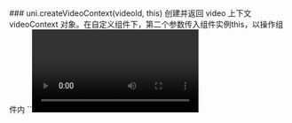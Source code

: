 <md-translatedByGoogle />
### uni.createVideoContext(videoId, this)
创建并返回 video 上下文 videoContext 对象。在自定义组件下，第二个参数传入组件实例this，以操作组件内 ``<video>`` 组件。
Create and return videoContext object of the video context. Under custom components, the second parameter is passed into the custom component instance this to operate the `<video>` component.

**平台差异说明**
**Platform difference description**

|App|H5|微信小程序|支付宝小程序|百度小程序|字节跳动小程序、飞书小程序|QQ小程序|快手小程序|京东小程序|
|App|H5|WeChat applet|Alipay applet|Baidu applet|ByteDance applet, Feishu applet|QQ applet|Kaishou applet|Jingdong applet|
|:-:|:-:|:-:|:-:|:-:|:-:|:-:|:-:|:-:|
|√|√|√|基础库版本>=1.10.0|不支持传入第二个参数|√|√|√|√|
|√|√|√|Base library version>=1.10.0|The second parameter is not supported|√|√|√|√|

**videoContext 对象的方法列表**
**Method list of videoContext object**

|方法|参数|说明|平台差异说明
| Method| Parameter| Instruction| Platform difference description
|:-|:-|:-|:-|
|play|无|播放||
| play| None| Play| |
|pause|无|暂停||
| pause| None| Pause| |
|seek|position|跳转到指定位置，单位 s||
| seek| position| Jump to the specified position, in s| |
|stop||停止视频|微信小程序|
|stop||stop video|WeChat applet|
|sendDanmu|danmu|发送弹幕，danmu 包含两个属性 text, color||
| sendDanmu| danmu| Send Bullet screen (danmu) which contains two attributes, text and color.| |
|playbackRate|rate|设置倍速播放，支持的倍率有 0.5/0.8/1.0/1.25/1.5。微信基础库2.6.3 起支持 2.0 倍速||
|playbackRate|rate| Set the multi-speed playback, the supported ratios are 0.5/0.8/1.0/1.25/1.5. WeChat base library 2.6.3 supports 2.0x speed||
|requestFullScreen|无|进入全屏，可传入{direction}参数，详见 video 组件文档|H5和字节跳动小程序不支持{direction}参数|
|requestFullScreen|None|To enter full screen, you can pass in the {direction} parameter, see the video component documentation for details|H5 and ByteDance applet do not support the {direction} parameter|
|exitFullScreen|无|退出全屏||
| exitFullScreen| None| Exit full screen| |
|showStatusBar|无|显示状态栏，仅在iOS全屏下有效|微信小程序、百度小程序、QQ小程序|
|showStatusBar|None|Show the status bar, only valid in iOS full screen|WeChat applet, Baidu applet, QQ applet|
|hideStatusBar|无|隐藏状态栏，仅在iOS全屏下有效|微信小程序、百度小程序、QQ小程序|
|hideStatusBar|None|Hide the status bar, only valid in iOS full screen|WeChat applet, Baidu applet, QQ applet|

**注意：**
**Notice:**
- app-nvue 平台 2.2.5以下使用本API，需同时设置组件属性id和ref ``<video id="video1" ref="video1"></video>``，或者直接使用 ref，例如 ``this.$refs.video1``，2.2.5+ 支持直接使用 uni.createVideoContext(videoId, this)
- When using this API on app-nvue platform 2.2.5-, you need to set both the component attribute id and ref `<video id="video1" ref="video1"></video>`, or use ref directly, such as `this.$refs.video1`. On app-nvue platform 2.2.5+, uni.createVideoContext (videoId, this) can be used directly.

**示例**
**Example**

```html
<template>
	<view>
		<view class="page-body">
			<view class="page-section">
				<video id="myVideo" src="https://bjetxgzv.cdn.bspapp.com/VKCEYUGU-uni-app-doc/360e4b20-4f4b-11eb-8a36-ebb87efcf8c0.mp4" @error="videoErrorCallback" :danmu-list="danmuList"
				    enable-danmu danmu-btn controls>
                                </video>

				<view class="uni-list">
					<view class="uni-list-cell">
						<view>
							<view class="uni-label">弹幕内容</view>
						</view>
						<view class="uni-list-cell-db">
							<input @blur="bindInputBlur" class="uni-input" type="text" placeholder="在此处输入弹幕内容" />
						</view>
					</view>
				</view>
				<view class="btn-area">
					<button @tap="bindSendDanmu" class="page-body-button" formType="submit">发送弹幕</button>
				</view>
			</view>
		</view>
	</view>
</template>
```
```javascript
export default {
	data() {
		return {
			title: 'video',
			src: '',
			inputValue: '',
			danmuList: [{
					text: '第 1s 出现的弹幕',
					color: '#ff0000',
					time: 1
				},
				{
					text: '第 3s 出现的弹幕',
					color: '#ff00ff',
					time: 3
				}
			]
		}
	},
	onReady: function (res) {
		this.videoContext = uni.createVideoContext('myVideo')
	},
	methods: {
		bindInputBlur: function (e) {
			this.inputValue = e.target.value
		},
		bindButtonTap: function () {
			var that = this
			uni.chooseVideo({
				sourceType: ['album', 'camera'],
				maxDuration: 60,
				camera: ['front', 'back'],
				success: function (res) {
					this.src = res.tempFilePath
				}
			})
		},
		bindSendDanmu: function () {
			this.videoContext.sendDanmu({
				text: this.inputValue,
				color: this.getRandomColor()
			})
		},
		videoErrorCallback: function (e) {
			console.log('视频错误信息:')
			console.log(e.target.errMsg)
		},
		getRandomColor: function () {
			const rgb = []
			for (let i = 0; i < 3; ++i) {
				let color = Math.floor(Math.random() * 256).toString(16)
				color = color.length == 1 ? '0' + color : color
				rgb.push(color)
			}
			return '#' + rgb.join('')
		}
	}
}
```
